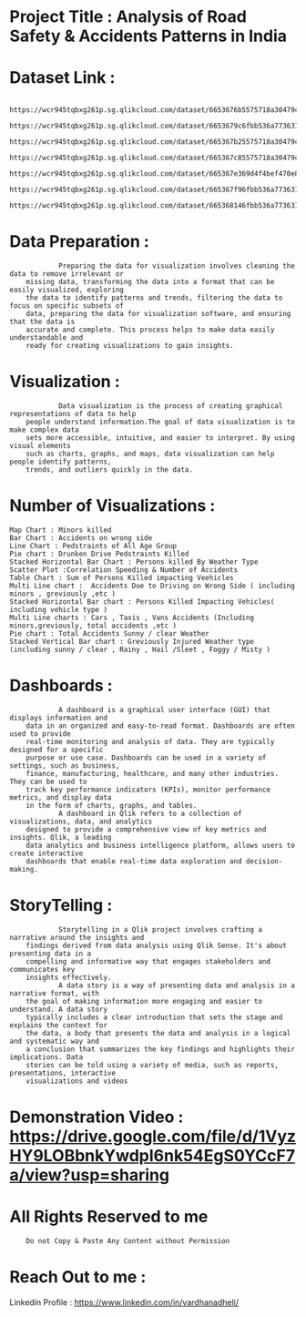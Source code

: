 # Project Title : Analysis of Road Safety & Accidents Patterns in India 



#  Dataset Link : 
      https://wcr945tqbxg261p.sg.qlikcloud.com/dataset/6653676b5575718a30479cbc
      https://wcr945tqbxg261p.sg.qlikcloud.com/dataset/6653679c6fbb536a773631cf
      https://wcr945tqbxg261p.sg.qlikcloud.com/dataset/665367b25575718a30479cd6
      https://wcr945tqbxg261p.sg.qlikcloud.com/dataset/665367c85575718a30479cde
      https://wcr945tqbxg261p.sg.qlikcloud.com/dataset/665367e369d4f4bef470e81d
      https://wcr945tqbxg261p.sg.qlikcloud.com/dataset/665367f96fbb536a773631ea
      https://wcr945tqbxg261p.sg.qlikcloud.com/dataset/665368146fbb536a773631f3
      
# Data Preparation : 
                Preparing the data for visualization involves cleaning the data to remove irrelevant or
        missing data, transforming the data into a format that can be easily visualized, exploring
        the data to identify patterns and trends, filtering the data to focus on specific subsets of
        data, preparing the data for visualization software, and ensuring that the data is
        accurate and complete. This process helps to make data easily understandable and
        ready for creating visualizations to gain insights.
# Visualization :
                Data visualization is the process of creating graphical representations of data to help 
        people understand information.The goal of data visualization is to make complex data
        sets more accessible, intuitive, and easier to interpret. By using visual elements
        such as charts, graphs, and maps, data visualization can help people identify patterns, 
        trends, and outliers quickly in the data.

  
# Number of Visualizations : 
    Map Chart : Minors killed
    Bar Chart : Accidents on wrong side
    Line Chart : Pedstraints of All Age Group
    Pie chart : Drunken Drive Pedstraints Killed 
    Stacked Horizontal Bar Chart : Persons killed By Weather Type 
    Scatter Plot :Correlation Speeding & Number of Accidents
    Table Chart : Sum of Persons Killed impacting Veehicles
    Multi Line chart :  Accidents Due to Driving on Wrong Side ( including minors , greviously ,etc )
    Stacked Horizontal Bar chart : Persons Killed Impacting Vehicles( including vehicle type )
    Multi Line charts : Cars , Taxis , Vans Accidents (Including minors,greviously, total accidents ,etc )
    Pie chart : Total Accidents Sunny / clear Weather 
    Stacked Vertical Bar chart : Greviously Injured Weather type (including sunny / clear , Rainy , Hail /Sleet , Foggy / Misty )


# Dashboards :
                A dashboard is a graphical user interface (GUI) that displays information and
        data in an organized and easy-to-read format. Dashboards are often used to provide
        real-time monitoring and analysis of data. They are typically designed for a specific
        purpose or use case. Dashboards can be used in a variety of settings, such as business,
        finance, manufacturing, healthcare, and many other industries. They can be used to
        track key performance indicators (KPIs), monitor performance metrics, and display data
        in the form of charts, graphs, and tables.
                A dashboard in Qlik refers to a collection of visualizations, data, and analytics
        designed to provide a comprehensive view of key metrics and insights. Qlik, a leading
        data analytics and business intelligence platform, allows users to create interactive
        dashboards that enable real-time data exploration and decision-making.

# StoryTelling : 
                Storytelling in a Qlik project involves crafting a narrative around the insights and
        findings derived from data analysis using Qlik Sense. It's about presenting data in a
        compelling and informative way that engages stakeholders and communicates key
        insights effectively.
                A data story is a way of presenting data and analysis in a narrative format, with
        the goal of making information more engaging and easier to understand. A data story
        typically includes a clear introduction that sets the stage and explains the context for
        the data, a body that presents the data and analysis in a logical and systematic way and
        a conclusion that summarizes the key findings and highlights their implications. Data
        stories can be told using a variety of media, such as reports, presentations, interactive
        visualizations and videos


# Demonstration Video : https://drive.google.com/file/d/1VyzHY9LOBbnkYwdpI6nk54EgS0YCcF7a/view?usp=sharing
# All Rights Reserved to me 
        Do not Copy & Paste Any Content without Permission


# Reach Out to me : 
Linkedin Profile : https://www.linkedin.com/in/vardhanadheli/

